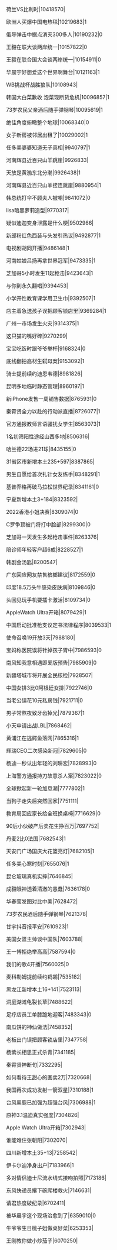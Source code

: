 荷兰VS比利时|10418570|

欧洲人买爆中国电热毯|10219683|1

俄导弹击中据点消灭300多人|10190232|0

王毅在联大谈两岸统一|10157822|0

王毅在联合国大会谈两岸统一|10154911|0

华晨宇好想爱这个世界啊舞台|10121163|1

WB挑战杯战胜狼队|10108943|

韩国大白菜歉收 泡菜现断货危机|10096857|1

73岁农民父亲酒后随手弹钢琴|10095619|1

绝佳角度俯瞰整个地球|10068340|0

女子新房被邻居出租了|10029002|1

任多美婆婆知道无子真相|9940797|1

河南辉县近百只山羊跳崖|9926833|

天放是黄渤东北分渤|9926438|1

河南辉县近百只山羊接连跳崖|9880954|1

韩总统打伞不顾夫人被嘲|9841072|0

lisa暗黑萝莉造型|9770317|

疑似迪迦变身泄露是什么梗|9502966|

新郎粉红色西装与头发引热议|9492877|1

电视剧胡同开播|9486148|1

河南姑娘吕扬再拿世界冠军|9473335|1

芝加哥5小时发生11起枪击|9423643|1

与你到永久翻唱|9394453|

小学开性教育课学用卫生巾|9392507|1

店主着急送孩子误把顾客锁店里|9369284|1

广州一市场发生火灾|9314375|1

这只猫的嘴好碎|9270299|

宝宝吃饭时跟爷爷举杯|9168324|0

底线翻拍高材生弑母案|9153092|1

骑士提前续约迪恩韦德|8981826|

昆明多地临时静态管理|8960197|1

新iPhone发售一周销售数据|8765931|0

秦霄贤全力以赴的行动派直播|8726077|1

官方通报教师言语骚扰女学生|8563073|1

1名初筛阳性途经山西多地|8506316|

哈兰德22场进21球|8435155|0

31省区市新增本土235+597|8387865|

男生自愿给首次扎针女友练手|8348291|1

基普乔格再破马拉松世界纪录|8341161|0

宁夏新增本土3+184|8323592|

2022香港小姐决赛|8309074|0

C罗争顶被门将打中脸部|8299300|0

芝加哥一天发生多起枪击事件|8263376|

陪诊师年轻客户超6成|8228527|1

韩剧金汤匙|8200547|

广东回应网友禁售槟榔建议|8172559|0

印度18.5万头牛感染皮肤病|8109846|0

头回见玩手机要插卡激活|8109734|0

AppleWatch Ultra开箱|8079429|1

中国启动批准枪支议定书法律程序|8039533|1

使命召唤19开放3天|7988180|

宝妈称医院误将针掉孩子胃中|7986593|0

南风知我意相遇即爱版预告|7985909|0

新疆塔城市将开展全民核检|7928507|

中国女排3比0阿根廷女排|7922746|0

当老公误花10元私房钱|7921711|0

男子常熬夜致牙齿掉光|7879367|1

小天申请出战LBL|7868462|

黄浦江在逃鳄鱼落网|7865316|1

辉瑞CEO二次感染新冠|7829605|0

杨迪一秒认出年轻的刘畊宏|7828993|0

上海警方通报持刀故意杀人案|7823022|0

全球掀起新一轮加息潮|7777802|1

当狗子走失后突然回家|7751111|

教育局回应家长给全班换桌椅|7716629|0

90后小伙破产后卖花生挣百万|7697752|

丹麦2比0法国|7682543|1

天安门广场国庆大花篮亮灯|7682105|1

任多美心寒时刻|7655076|1

昆仑玻璃真机实摔|7646845|

成毅眼神透着清澈的愚蠢|7636178|0

华春莹发图对比中美|7628472|

73岁农民酒后随手弹钢琴|7621378|

甘宇抖音报平安|7610923|1

美国女篮主帅谈中国队|7603788|

王一博拒绝举高高|7587594|0

我们的歌4开播|7560025|0

麦科勒姆提前续约鹈鹕|7535182|

黑龙江新增本土16+141|7523113|

洞庭湖滩龟裂长草|7488622|

足疗店员工单膝跪地迎客|7483343|0

南瓜饼的神仙做法|7458352|

老板出门误把顾客锁店里|7347758|

杨紫长相思正式杀青|7341185|

秦霄贤神断句|7332295|

如何看待王甜心的画卖2万|7320668|

我国再次成功发射一箭双星|7310188|1

台风奥鹿已加强为超强台风|7306988|1

原神3.1温迪真实强度|7304826|

Apple Watch Ultra开箱|7302943|

谁能难住张朝阳|7302070|

四川新增本土35+13|7258542|

伊卡尔迪净身出户|7183966|1

多对情侣迪士尼流水线式接吻拍照|7173186|

东风快递员撂下碗爬楼救火|7146631|

请君热度破纪录|6702411|

被华晨宇这个现场治愈到了|6359010|0

牛爷爷生日桃子姐做桌好菜|6253353|

王刚教你做小炒茄子|6070250|

